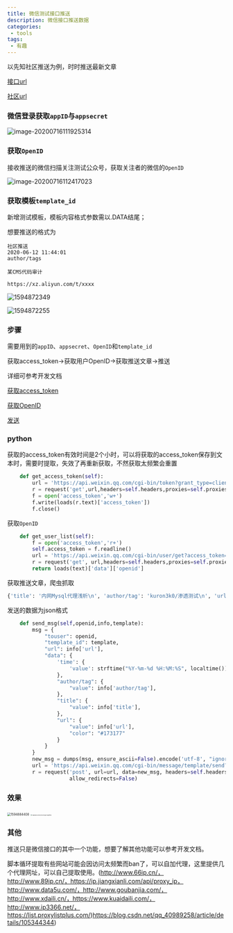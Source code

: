 ```yaml
---
title: 微信测试接口推送
description: 微信接口推送数据
categories:
 - tools
tags: 
 - 有趣
---
```


以先知社区推送为例，时时推送最新文章

[接口url](https://mp.weixin.qq.com/debug/cgi-bin/sandbox?t=sandbox/login)

[社区url](https://xz.aliyun.com/)

### 微信登录获取`appID`与`appsecret`

![image-20200716111925314](https://yui77111.github.io/assets/images/article/wechatpush/image-20200716111925314.png)

### 获取`OpenID`

接收推送的微信扫描关注测试公众号，获取关注者的微信的`OpenID`

![image-20200716112417023](https://yui77111.github.io/assets/images/article/wechatpush/image-20200716112417023.png)

### 获取模板`template_id`

新增测试模板，模板内容格式参数需以.DATA结尾；

想要推送的格式为

```
社区推送
2020-06-12 11:44:01
author/tags

某CMS代码审计

https://xz.aliyun.com/t/xxxx
```

![1594872349](https://yui77111.github.io/assets/images/article/wechatpush/1594872349.jpg)

![1594872255](https://yui77111.github.io/assets/images/article/wechatpush/1594872255.jpg)

### 步骤

需要用到的`appID`、`appsecret`、`OpenID`和`template_id`

获取access_token->获取用户OpenID->获取推送文章->推送



详细可参考开发文档

[获取access_token](https://developers.weixin.qq.com/doc/offiaccount/Basic_Information/Get_access_token.html)

[获取OpenID](https://developers.weixin.qq.com/doc/offiaccount/User_Management/Getting_a_User_List.html)

[发送](https://developers.weixin.qq.com/doc/offiaccount/Message_Management/Template_Message_Interface.html)

### python

获取的access_token有效时间是2个小时，可以将获取的access_token保存到文本时，需要时提取，失效了再重新获取，不然获取太频繁会重置

```python
    def get_access_token(self):
        url = 'https://api.weixin.qq.com/cgi-bin/token?grant_type=client_credential&appid={}&secret={}'.format(self.appid,self.appsecret)
        r = request('get',url,headers=self.headers,proxies=self.proxies,verify=False,allow_redirects=False)
        f = open('access_token','w+')
        f.write(loads(r.text)['access_token'])
        f.close()
```

获取`OpenID`

```python
    def get_user_list(self):
        f = open('access_token','r+')
        self.access_token = f.readline()
        url = 'https://api.weixin.qq.com/cgi-bin/user/get?access_token={}&next_openid='.format(self.access_token)
        r = request('get', url,headers=self.headers,proxies=self.proxies,verify=False,allow_redirects=False)
        return loads(text)['data']['openid']
```

获取推送文章，爬虫抓取

```python
{'title': '内网Mysql代理浅析\n', 'author/tag': 'kuron3k0/渗透测试\n', 'url': 'https://xz.aliyun.com//t/7993'}
```

发送的数据为json格式

```python
    def send_msg(self,openid,info,template):
        msg = {
            "touser": openid,
            "template_id": template,
            "url": info['url'],
            "data": {
                'time': {
                    'value': strftime("%Y-%m-%d %H:%M:%S", localtime())
                },
                "author/tag": {
                    "value": info['author/tag'],
                },
                "title": {
                    "value": info['title'],
                },
                "url": {
                    "value": info['url'],
                    "color": "#173177"
                }
            }
        }
        new_msg = dumps(msg, ensure_ascii=False).encode('utf-8', "ignore")
        url = 'https://api.weixin.qq.com/cgi-bin/message/template/send?access_token=' + self.access_token
        r = request('post', url=url, data=new_msg, headers=self.headers, proxies=self.proxies, verify=False,
                    allow_redirects=False)
```

### 效果

<img src="https://yui77111.github.io/assets/images/article/wechatpush/1594884408.jpg" alt="1594884408" style="zoom:50%;" />

<img src="https://yui77111.github.io/assets/images/article/wechatpush/118b9d1c372e5711071e68711da5f3b.jpg" alt="118b9d1c372e5711071e68711da5f3b" style="zoom:19%;" />

### 其他

推送只是微信接口的其中一个功能，想要了解其他功能可以参考开发文档。

脚本循环提取有些网站可能会因访问太频繁而ban了，可以自加代理，这里提供几个代理网址，可以自己提取使用。(http://www.66ip.cn/，http://www.89ip.cn/，https://ip.jiangxianli.com/api/proxy_ip，http://www.data5u.com/，http://www.goubanjia.com/，http://www.xdaili.cn/，https://www.kuaidaili.com/，http://www.ip3366.net/，https://list.proxylistplus.com/)https://blog.csdn.net/qq_40989258/article/details/105344344)